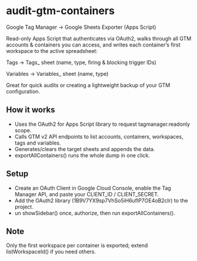 # audit-gtm-containers
Google Tag Manager → Google Sheets Exporter (Apps Script)

Read-only Apps Script that authenticates via OAuth2, walks through all GTM accounts & containers you can access, and writes each container’s first workspace to the active spreadsheet:

Tags → Tags_<container-publicId> sheet (name, type, firing & blocking trigger IDs)

Variables → Variables_<container-publicId> sheet (name, type)

Great for quick audits or creating a lightweight backup of your GTM configuration.

## How it works

- Uses the OAuth2 for Apps Script library to request tagmanager.readonly scope.
- Calls GTM v2 API endpoints to list accounts, containers, workspaces, tags and variables.
- Generates/clears the target sheets and appends the data.
- exportAllContainers() runs the whole dump in one click.

## Setup

- Create an OAuth Client in Google Cloud Console, enable the Tag Manager API, and paste your CLIENT_ID / CLIENT_SECRET.
- Add the OAuth2 library (1B9V7YX9sp7VhSo5iH6uflP7OE4oB2cIr) to the project.
- un showSidebar() once, authorize, then run exportAllContainers().

## Note 

Only the first workspace per container is exported; extend listWorkspaceId() if you need others.
